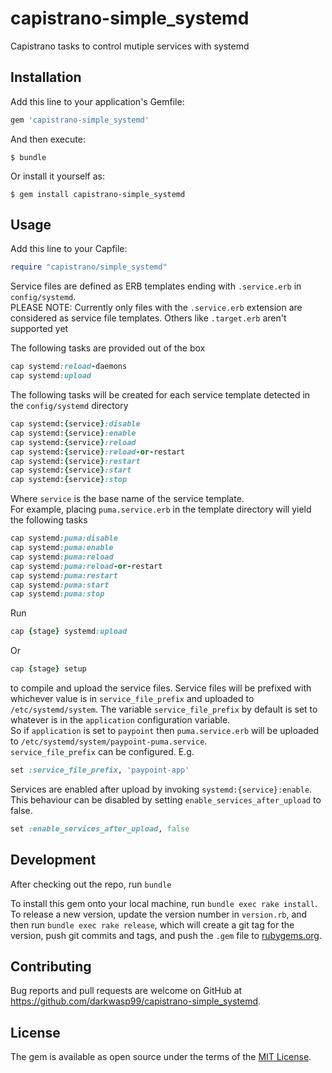 # capistrano-simple_systemd

Capistrano tasks to control mutiple services with systemd

## Installation

Add this line to your application's Gemfile:

```ruby
gem 'capistrano-simple_systemd'
```

And then execute:

    $ bundle

Or install it yourself as:

    $ gem install capistrano-simple_systemd

## Usage

Add this line to your Capfile:

```ruby
require "capistrano/simple_systemd"
```

Service files are defined as ERB templates ending with `.service.erb` in `config/systemd`. <br>
PLEASE NOTE: Currently only files with the  `.service.erb` extension are considered as service file templates. Others like `.target.erb` aren't supported yet

The following tasks are provided out of the box
```ruby
cap systemd:reload-daemons
cap systemd:upload
```

The following tasks will be created for each service template detected in the `config/systemd` directory

```ruby
cap systemd:{service}:disable
cap systemd:{service}:enable
cap systemd:{service}:reload
cap systemd:{service}:reload-or-restart
cap systemd:{service}:restart
cap systemd:{service}:start
cap systemd:{service}:stop
```
Where `service` is the base name of the service template. <br>
For example, placing `puma.service.erb` in the template directory will yield the following tasks
```ruby
cap systemd:puma:disable
cap systemd:puma:enable
cap systemd:puma:reload
cap systemd:puma:reload-or-restart
cap systemd:puma:restart
cap systemd:puma:start
cap systemd:puma:stop
```

Run 
```ruby
cap {stage} systemd:upload
```
Or
```ruby
cap {stage} setup
```

to compile and upload the service files. Service files will be prefixed with whichever value is in `service_file_prefix` and uploaded to `/etc/systemd/system`. The variable `service_file_prefix` by default is set to whatever is in the `application` configuration variable. <br>So if `application` is set to `paypoint` then `puma.service.erb` will be uploaded to `/etc/systemd/system/paypoint-puma.service`. <br>
`service_file_prefix` can be configured. E.g.
```ruby
set :service_file_prefix, 'paypoint-app'
```

Services are enabled after upload by invoking `systemd:{service}:enable`. This behaviour can be disabled by setting `enable_services_after_upload` to false.
```ruby
set :enable_services_after_upload, false
```

## Development

After checking out the repo, run `bundle`

To install this gem onto your local machine, run `bundle exec rake install`. To release a new version, update the version number in `version.rb`, and then run `bundle exec rake release`, which will create a git tag for the version, push git commits and tags, and push the `.gem` file to [rubygems.org](https://rubygems.org).

## Contributing

Bug reports and pull requests are welcome on GitHub at https://github.com/darkwasp99/capistrano-simple_systemd.

## License

The gem is available as open source under the terms of the [MIT License](https://opensource.org/licenses/MIT).
